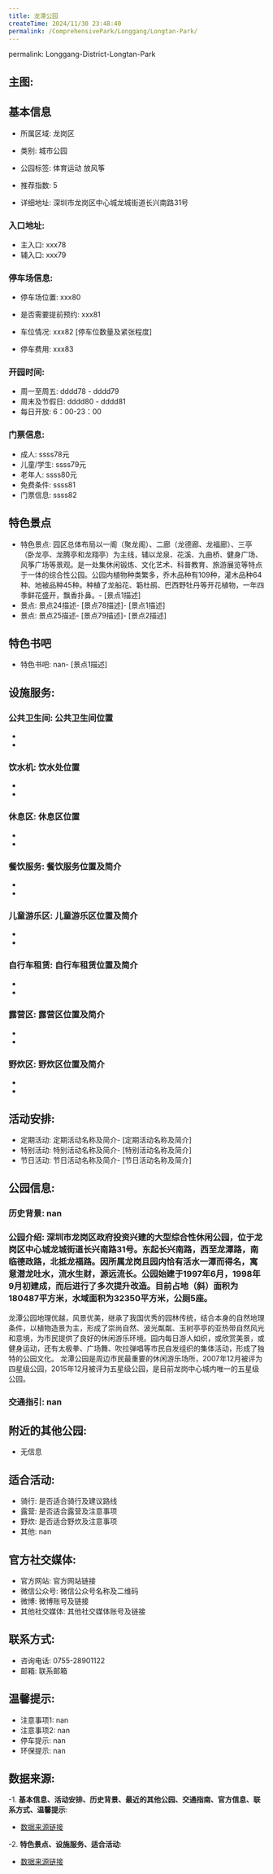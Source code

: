 ```yaml
---
title: 龙潭公园
createTime: 2024/11/30 23:48:40
permalink: /ComprehensivePark/Longgang/Longtan-Park/
---
```

permalink: Longgang-District-Longtan-Park
<!-- ## 游玩路径: -->

## 主图:
<ImageCard
image="https://cgj.sz.gov.cn/img/4/4005/4005802/10774866.jpg"
title= "龙潭公园"
description= "深圳市龙岗区政府投资兴建的大型综合性休闲公园，位于龙岗区中心城龙城街道长兴南路31号。东起长兴南路，西至龙潭路，南临德政路，北抵龙福路。因所属龙岗且园内恰有活水"
date="2024/11/30"
href="/"
author="深圳公园"
/>

## 基本信息

- 所属区域: 龙岗区

- 类别: 城市公园

- 公园标签: 体育运动 放风筝

- 推荐指数: 5

- 详细地址: 深圳市龙岗区中心城龙城街道长兴南路31号

### 入口地址:
- 主入口: xxx78
- 辅入口: xxx79
### 停车场信息:
- 停车场位置: xxx80

- 是否需要提前预约: xxx81

- 车位情况: xxx82 [停车位数量及紧张程度]

- 停车费用: xxx83

### 开园时间:
- 周一至周五: dddd78 - dddd79
- 周末及节假日: dddd80 - dddd81
- 每日开放: 6：00-23：00

### 门票信息:
- 成人: ssss78元
- 儿童/学生: ssss79元
- 老年人: ssss80元
- 免费条件: ssss81
- 门票信息: ssss82
## 特色景点
- 特色景点: 园区总体布局以一阁（聚龙阁）、二廊（龙德廊、龙福廊）、三亭（卧龙亭、龙腾亭和龙翔亭）为主线，辅以龙泉、花溪、九曲桥、健身广场、风筝广场等景观。是一处集休闲锻炼、文化艺术、科普教育、旅游展览等特点于一体的综合性公园。公园内植物种类繁多，乔木品种有109种，灌木品种64种、地被品种45种。种植了龙船花、簕杜鹃、巴西野牡丹等开花植物，一年四季鲜花盛开，飘香扑鼻。- [景点1描述]
- 景点: 景点24描述- [景点78描述]- [景点1描述]
- 景点: 景点25描述- [景点79描述]- [景点2描述]
## 特色书吧
- 特色书吧: nan- [景点1描述]
## 设施服务:
### 公共卫生间: 公共卫生间位置
- 
- 
### 饮水机: 饮水处位置
- 
- 
### 休息区: 休息区位置
- 
- 
### 餐饮服务: 餐饮服务位置及简介
- 
- 
### 儿童游乐区: 儿童游乐区位置及简介
- 
- 
### 自行车租赁: 自行车租赁位置及简介
- 
- 
### 露营区: 露营区位置及简介
- 
- 
### 野炊区: 野炊区位置及简介

- 
- 
## 活动安排:
- 定期活动: 定期活动名称及简介- [定期活动名称及简介]
- 特别活动: 特别活动名称及简介- [特别活动名称及简介]
- 节日活动: 节日活动名称及简介- [节日活动名称及简介]
## 公园信息:
### 历史背景: nan
### 公园介绍: 深圳市龙岗区政府投资兴建的大型综合性休闲公园，位于龙岗区中心城龙城街道长兴南路31号。东起长兴南路，西至龙潭路，南临德政路，北抵龙福路。因所属龙岗且园内恰有活水一潭而得名，寓意潜龙吐水，流水生财，源远流长。公园始建于1997年6月，1998年9月初建成，而后进行了多次提升改造。目前占地（斜）面积为180487平方米，水域面积为32350平方米，公厕5座。
龙潭公园地理优越，风景优美，继承了我国优秀的园林传统，结合本身的自然地理条件，以植物造景为主，形成了崇尚自然、波光粼粼、玉树亭亭的亚热带自然风光和意境，为市民提供了良好的休闲游乐环境。园内每日游人如织，或欣赏美景，或健身运动，还有太极拳、广场舞、吹拉弹唱等市民自发组织的集体活动，形成了独特的公园文化。
龙潭公园是周边市民最重要的休闲游乐场所，2007年12月被评为四星级公园，2015年12月被评为五星级公园，是目前龙岗中心城内唯一的五星级公园。
### 交通指引: nan

## 附近的其他公园:
- 无信息

## 适合活动:
- 骑行: 是否适合骑行及建议路线
- 露营: 是否适合露营及注意事项
- 野炊: 是否适合野炊及注意事项
- 其他: nan

## 官方社交媒体:
- 官方网站: 官方网站链接
- 微信公众号: 微信公众号名称及二维码
- 微博: 微博账号及链接
- 其他社交媒体: 其他社交媒体账号及链接

## 联系方式:
- 咨询电话: 0755-28901122
- 邮箱: 联系邮箱

## 温馨提示:
- 注意事项1: nan
- 注意事项2: nan
- 停车提示: nan
- 环保提示: nan

## 数据来源:
-1. **基本信息、活动安排、历史背景、最近的其他公园、交通指南、官方信息、联系方式、温馨提示**:
- [数据来源链接](https://cgj.sz.gov.cn/xsmh/gysz/csgy/content/post_10774866.html)

-2. **特色景点、设施服务、适合活动**:
- [数据来源链接](https://cgj.sz.gov.cn/xsmh/gysz/csgy/content/post_10774866.html)

